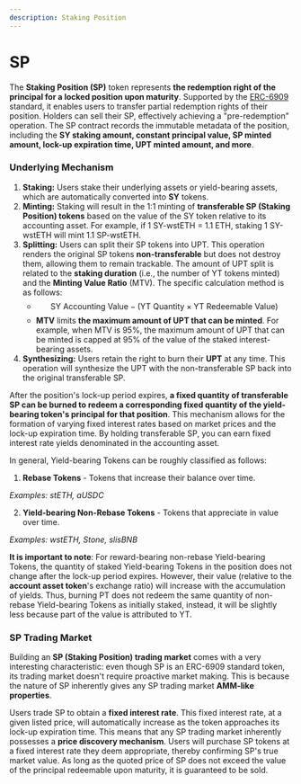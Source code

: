 ```yaml
---
description: Staking Position
---
```


# SP

The **Staking Position (SP)** token represents **the redemption right of the principal for a locked position upon maturity**. Supported by the [ERC-6909](https://eips.ethereum.org/EIPS/eip-6909) standard, it enables users to transfer partial redemption rights of their position. Holders can sell their SP, effectively achieving a "pre-redemption" operation. The SP contract records the immutable metadata of the position, including the **SY staking amount, constant principal value, SP minted amount, lock-up expiration time, UPT minted amount, and more**.

### Underlying Mechanism

1. **Staking:** Users stake their underlying assets or yield-bearing assets, which are automatically converted into **SY** tokens.
2. **Minting:** Staking will result in the 1:1 minting of **transferable SP (Staking Position) tokens** based on the value of the SY token relative to its accounting asset. For example, if 1 SY-wstETH = 1.1 ETH, staking 1 SY-wstETH will mint 1.1 SP-wstETH.
3. **Splitting:** Users can split their SP tokens into UPT. This operation renders the original SP tokens **non-transferable** but does not destroy them, allowing them to remain trackable. The amount of UPT split is related to the **staking duration** (i.e., the number of YT tokens minted) and the **Minting Value Ratio** (MTV). The specific calculation method is as follows:
   * $$\text{SY Accounting Value} - (\text{YT Quantity} \times \text{YT Redeemable Value})$$
   * **MTV** limits **the maximum amount of UPT that can be minted**. For example, when MTV is 95%, the maximum amount of UPT that can be minted is capped at 95% of the value of the staked interest-bearing assets.
4. **Synthesizing:** Users retain the right to burn their **UPT** at any time. This operation will synthesize the UPT with the non-transferable SP back into the original transferable SP.

After the position's lock-up period expires, **a fixed quantity of transferable SP can be burned to redeem a corresponding fixed quantity of the yield-bearing token's principal for that position**. This mechanism allows for the formation of varying fixed interest rates based on market prices and the lock-up expiration time. By holding transferable SP, you can earn fixed interest rate yields denominated in the accounting asset.

In general, Yield-bearing Tokens can be roughly classified as follows:

1. **Rebase Tokens** - Tokens that increase their balance over time.

_Examples: stETH, aUSDC_

2. **Yield-bearing Non-Rebase Tokens** - Tokens that appreciate in value over time.

_Examples: wstETH, Stone, slisBNB_

**It is important to note**: For reward-bearing non-rebase Yield-bearing Tokens, the quantity of staked Yield-bearing Tokens in the position does not change after the lock-up period expires. However, their value (relative to the **account asset token**'s exchange ratio) will increase with the accumulation of yields. Thus, burning PT does not redeem the same quantity of non-rebase Yield-bearing Tokens as initially staked, instead, it will be slightly less because part of the value is attributed to YT.

### SP Trading Market

Building an **SP (Staking Position) trading market** comes with a very interesting characteristic: even though SP is an ERC-6909 standard token, its trading market doesn't require proactive market making. This is because the nature of SP inherently gives any SP trading market **AMM-like properties**.

Users trade SP to obtain a **fixed interest rate**. This fixed interest rate, at a given listed price, will automatically increase as the token approaches its lock-up expiration time. This means that any SP trading market inherently possesses a **price discovery mechanism**. Users will purchase SP tokens at a fixed interest rate they deem appropriate, thereby confirming SP's true market value. As long as the quoted price of SP does not exceed the value of the principal redeemable upon maturity, it is guaranteed to be sold.
